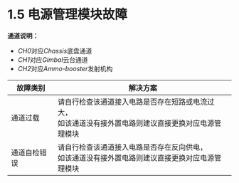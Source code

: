 # 1.5 电源管理模块故障

**通道说明：**
- *CH0*对应*Chassis*底盘通道
- *CH1*对应*Gimbal*云台通道
- *CH2*对应*Ammo-booster*发射机构

|  故障类别  |  解决方案  |
|  ---  |  ---  |
|  通道过载  |  请自行检查该通道接入电路是否存在短路或电流过大，<br>如该通道没有接外置电路则建议直接更换对应电源管理模块  |
|  通道自检错误  |  请自行检查该通道接入电路是否存在反向供电，<br>如该通道没有接外置电路则建议直接更换对应电源管理模块  |
